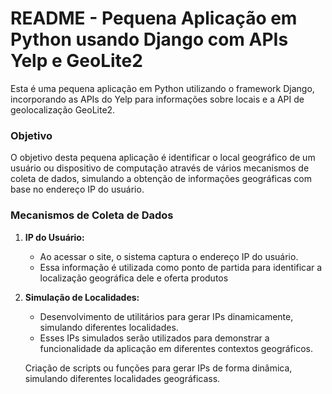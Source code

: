 # README - Pequena Aplicação em Python usando Django com APIs Yelp e GeoLite2

Esta é uma pequena aplicação em Python utilizando o framework Django, incorporando as APIs do Yelp para informações sobre locais e a API de geolocalização GeoLite2.

### Objetivo

O objetivo desta pequena aplicação é identificar o local geográfico de um usuário ou dispositivo de computação através de vários mecanismos de coleta de dados, simulando a obtenção de informações geográficas com base no endereço IP do usuário.

### Mecanismos de Coleta de Dados

1. **IP do Usuário:**
    - Ao acessar o site, o sistema captura o endereço IP do usuário.
    - Essa informação é utilizada como ponto de partida para identificar a localização geográfica dele e oferta produtos
2. **Simulação de Localidades:**
    - Desenvolvimento de utilitários para gerar IPs dinamicamente, simulando diferentes localidades.
    - Esses IPs simulados serão utilizados para demonstrar a funcionalidade da aplicação em diferentes contextos geográficos.
    
    Criação de scripts ou funções para gerar IPs de forma dinâmica, simulando diferentes localidades geográficass.
